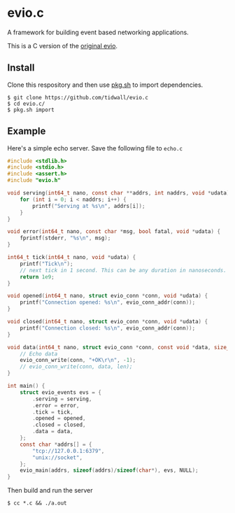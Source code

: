 # evio.c

A framework for building event based networking applications. 

This is a C version of the [original evio](https://github.com/tidwall/evio).

## Install

Clone this respository and then use [pkg.sh](https://github.com/tidwall/pkg.sh)
to import dependencies.

```
$ git clone https://github.com/tidwall/evio.c
$ cd evio.c/
$ pkg.sh import
```

## Example

Here's a simple echo server. Save the following file to `echo.c` 

```c
#include <stdlib.h>
#include <stdio.h>
#include <assert.h>
#include "evio.h"

void serving(int64_t nano, const char **addrs, int naddrs, void *udata) {
    for (int i = 0; i < naddrs; i++) {
        printf("Serving at %s\n", addrs[i]);
    }
}

void error(int64_t nano, const char *msg, bool fatal, void *udata) {
    fprintf(stderr, "%s\n", msg);
}

int64_t tick(int64_t nano, void *udata) {
    printf("Tick\n");
    // next tick in 1 second. This can be any duration in nanoseconds.
    return 1e9; 
}

void opened(int64_t nano, struct evio_conn *conn, void *udata) {
    printf("Connection opened: %s\n", evio_conn_addr(conn));
}

void closed(int64_t nano, struct evio_conn *conn, void *udata) {
    printf("Connection closed: %s\n", evio_conn_addr(conn));
}

void data(int64_t nano, struct evio_conn *conn, const void *data, size_t len, void *udata) {
    // Echo data
    evio_conn_write(conn, "+OK\r\n", -1);
    // evio_conn_write(conn, data, len);
}

int main() {
    struct evio_events evs = {
        .serving = serving,
        .error = error,
        .tick = tick,
        .opened = opened,
        .closed = closed,
        .data = data,
    };
    const char *addrs[] = { 
        "tcp://127.0.0.1:6379",
        "unix://socket",
    };
    evio_main(addrs, sizeof(addrs)/sizeof(char*), evs, NULL);
}
```

Then build and run the server

```
$ cc *.c && ./a.out
```
